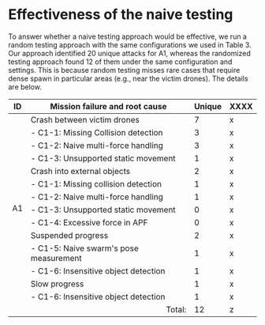 # Effectiveness of the naive testing

To answer whether a naive testing approach would be effective, we run a random testing approach with the same configurations we used in Table 3. Our approach identified 20 unique attacks for A1, whereas the randomized testing approach found 12 of them under the same configuration and settings.
This is because random testing misses rare cases that require dense spawn in particular areas (e.g., near the victim drones). The details are below.

<table>
<thead>
  <tr>
    <th>ID</th>
    <th>Mission failure and root cause</th>
    <th>Unique</th>
    <th>XXXX</th>
  </tr>
</thead>
<tbody>
  <tr>
    <td rowspan="14">A1</td>
    <td>Crash between victim drones</td>
    <td>7</td>
    <td>x</td>
  </tr>
  <tr>
    <td>- C1-1: Missing Collision detection</td>
    <td>3</td>
    <td>x</td>
  </tr>
  <tr>
    <td>- C1-2: Naive multi-force handling</td>
    <td>3</td>
    <td>x</td>
  </tr>
  <tr>
    <td>- C1-3: Unsupported static movement</td>
    <td>1</td>
    <td>x</td>
  </tr>
  <tr>
    <td>Crash into external objects</td>
    <td>2</td>
    <td>x</td>
  </tr>
  <tr>
    <td>- C1-1: Missing collision detection</td>
    <td>1</td>
    <td>x</td>
  </tr>
  <tr>
    <td>- C1-2: Naive multi-force handling</td>
    <td>1</td>
    <td>x</td>
  </tr>
  <tr>
    <td>- C1-3: Unsupported static movement</td>
    <td>0</td>
    <td>x</td>
  </tr>
  <tr>
    <td>- C1-4: Excessive force in APF</td>
    <td>0</td>
    <td>x</td>
  </tr>
  <tr>
    <td>Suspended progress</td>
    <td>2</td>
    <td>x</td>
  </tr>
  <tr>
    <td>- C1-5: Naive swarm's pose measurement</td>
    <td>1</td>
    <td>x</td>
  </tr>
  <tr>
    <td>- C1-6: Insensitive object detection</td>
    <td>1</td>
    <td>x</td>
  </tr>
  <tr>
    <td>Slow progress</td>
    <td>1</td>
    <td>x</td>
  </tr>
  <tr>
    <td>- C1-6: Insensitive object detection</td>
    <td>1</td>
    <td>x</td>
  </tr>
  <tr>
    <td colspan="2" align="right">Total:</td>
    <td>12</td>
    <td>z</td>
  </tr>
</tbody>
</table>
